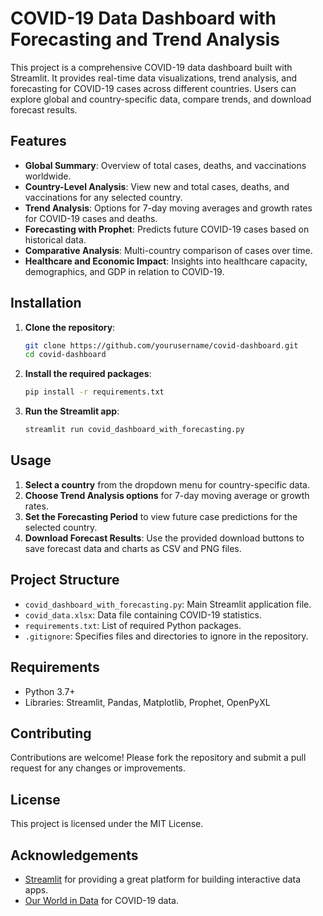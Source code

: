
# COVID-19 Data Dashboard with Forecasting and Trend Analysis

This project is a comprehensive COVID-19 data dashboard built with Streamlit. It provides real-time data visualizations, trend analysis, and forecasting for COVID-19 cases across different countries. Users can explore global and country-specific data, compare trends, and download forecast results.

## Features

- **Global Summary**: Overview of total cases, deaths, and vaccinations worldwide.
- **Country-Level Analysis**: View new and total cases, deaths, and vaccinations for any selected country.
- **Trend Analysis**: Options for 7-day moving averages and growth rates for COVID-19 cases and deaths.
- **Forecasting with Prophet**: Predicts future COVID-19 cases based on historical data.
- **Comparative Analysis**: Multi-country comparison of cases over time.
- **Healthcare and Economic Impact**: Insights into healthcare capacity, demographics, and GDP in relation to COVID-19.

## Installation

1. **Clone the repository**:
   ```bash
   git clone https://github.com/yourusername/covid-dashboard.git
   cd covid-dashboard
   ```

2. **Install the required packages**:
   ```bash
   pip install -r requirements.txt
   ```

3. **Run the Streamlit app**:
   ```bash
   streamlit run covid_dashboard_with_forecasting.py
   ```

## Usage

1. **Select a country** from the dropdown menu for country-specific data.
2. **Choose Trend Analysis options** for 7-day moving average or growth rates.
3. **Set the Forecasting Period** to view future case predictions for the selected country.
4. **Download Forecast Results**: Use the provided download buttons to save forecast data and charts as CSV and PNG files.

## Project Structure

- `covid_dashboard_with_forecasting.py`: Main Streamlit application file.
- `covid_data.xlsx`: Data file containing COVID-19 statistics.
- `requirements.txt`: List of required Python packages.
- `.gitignore`: Specifies files and directories to ignore in the repository.

## Requirements

- Python 3.7+
- Libraries: Streamlit, Pandas, Matplotlib, Prophet, OpenPyXL

## Contributing

Contributions are welcome! Please fork the repository and submit a pull request for any changes or improvements.

## License

This project is licensed under the MIT License.

## Acknowledgements

- [Streamlit](https://streamlit.io/) for providing a great platform for building interactive data apps.
- [Our World in Data](https://ourworldindata.org/coronavirus) for COVID-19 data.
